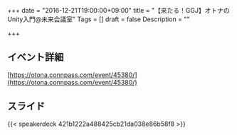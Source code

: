 +++
date = "2016-12-21T19:00:00+09:00"
title = "【来たる！GGJ】オトナのUnity入門@未来会議室"
Tags = []
draft = false
Description = ""

+++

## イベント詳細

[https://otona.connpass.com/event/45380/](https://otona.connpass.com/event/45380/)


## スライド

{{< speakerdeck 421b1222a488425cb21da038e86b58f8 >}}
